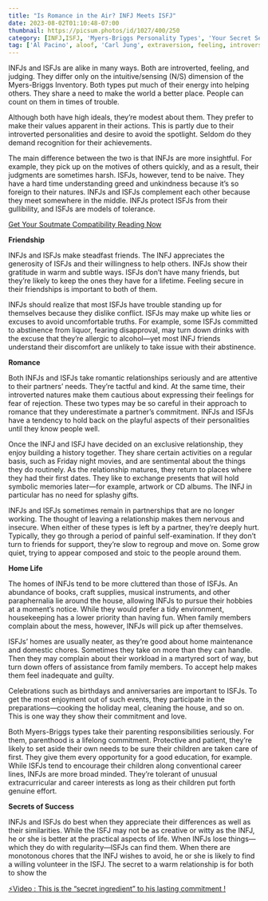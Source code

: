 ```yaml
---
title: "Is Romance in the Air? INFJ Meets ISFJ"
date: 2023-08-02T01:10:48-07:00
thumbnail: https://picsum.photos/id/1027/400/250
category: [INFJ,ISFJ, 'Myers-Briggs Personality Types', 'Your Secret Self']
tag: ['Al Pacino', aloof, 'Carl Jung', extraversion, feeling, introversion, introvert, judging, MBTI, Myers-Briggs, perceiving, personality, personality type, psychology, relationships, thinking, 'Tiger Woods']
---
```


INFJs and ISFJs are alike in many ways. Both are introverted, feeling, and judging. They differ only on the intuitive/sensing (N/S) dimension of the Myers-Briggs Inventory. Both types put much of their energy into helping others. They share a need to make the world a better place. People can count on them in times of trouble.

Although both have high ideals, they’re modest about them. They prefer to make their values apparent in their actions. This is partly due to their introverted personalities and desire to avoid the spotlight. Seldom do they demand recognition for their achievements.

The main difference between the two is that INFJs are more insightful. For example, they pick up on the motives of others quickly, and as a result, their judgments are sometimes harsh. ISFJs, however, tend to be naive. They have a hard time understanding greed and unkindness because it’s so foreign to their natures. INFJs and ISFJs complement each other because they meet somewhere in the middle. INFJs protect ISFJs from their gullibility, and ISFJs are models of tolerance.

<p><a href="https://b2079ao3af6w8x6oqqmceog410.hop.clickbank.net" class="one" target="_blank" title="Soutmate Compatibility Reading">Get Your Soutmate Compatibility Reading Now</a></p>


**Friendship**

INFJs and ISFJs make steadfast friends. The INFJ appreciates the generosity of ISFJs and their willingness to help others. INFJs show their gratitude in warm and subtle ways. ISFJs don’t have many friends, but they’re likely to keep the ones they have for a lifetime. Feeling secure in their friendships is important to both of them.

INFJs should realize that most ISFJs have trouble standing up for themselves because they dislike conflict. ISFJs may make up white lies or excuses to avoid uncomfortable truths. For example, some ISFJs committed to abstinence from liquor, fearing disapproval, may turn down drinks with the excuse that they’re allergic to alcohol—yet most INFJ friends understand their discomfort are unlikely to take issue with their abstinence.

**Romance**

Both INFJs and ISFJs take romantic relationships seriously and are attentive to their partners’ needs. They’re tactful and kind. At the same time, their introverted natures make them cautious about expressing their feelings for fear of rejection. These two types may be so careful in their approach to romance that they underestimate a partner’s commitment. INFJs and ISFJs have a tendency to hold back on the playful aspects of their personalities until they know people well.

Once the INFJ and ISFJ have decided on an exclusive relationship, they enjoy building a history together. They share certain activities on a regular basis, such as Friday night movies, and are sentimental about the things they do routinely. As the relationship matures, they return to places where they had their first dates. They like to exchange presents that will hold symbolic memories later—for example, artwork or CD albums. The INFJ in particular has no need for splashy gifts.

INFJs and ISFJs sometimes remain in partnerships that are no longer working. The thought of leaving a relationship makes them nervous and insecure. When either of these types is left by a partner, they’re deeply hurt. Typically, they go through a period of painful self-examination. If they don’t turn to friends for support, they’re slow to regroup and move on. Some grow quiet, trying to appear composed and stoic to the people around them.





**Home Life**

The homes of INFJs tend to be more cluttered than those of ISFJs. An abundance of books, craft supplies, musical instruments, and other paraphernalia lie around the house, allowing INFJs to pursue their hobbies at a moment’s notice. While they would prefer a tidy environment, housekeeping has a lower priority than having fun. When family members complain about the mess, however, INFJs will pick up after themselves.

ISFJs’ homes are usually neater, as they’re good about home maintenance and domestic chores. Sometimes they take on more than they can handle. Then they may complain about their workload in a martyred sort of way, but turn down offers of assistance from family members. To accept help makes them feel inadequate and guilty.

Celebrations such as birthdays and anniversaries are important to ISFJs. To get the most enjoyment out of such events, they participate in the preparations—cooking the holiday meal, cleaning the house, and so on. This is one way they show their commitment and love.

Both Myers-Briggs types take their parenting responsibilities seriously. For them, parenthood is a lifelong commitment. Protective and patient, they’re likely to set aside their own needs to be sure their children are taken care of first. They give them every opportunity for a good education, for example. While ISFJs tend to encourage their children along conventional career lines, INFJs are more broad minded. They’re tolerant of unusual extracurricular and career interests as long as their children put forth genuine effort.

**Secrets of Success**

INFJs and ISFJs do best when they appreciate their differences as well as their similarities. While the ISFJ may not be as creative or witty as the INFJ, he or she is better at the practical aspects of life. When INFJs lose things—which they do with regularity—ISFJs can find them. When there are monotonous chores that the INFJ wishes to avoid, he or she is likely to find a willing volunteer in the ISFJ. The secret to a warm relationship is for both to show the

<p><a id="aflink" href="https://hop.clickbank.net/?affiliate=klayu&vendor=hissecret&lp=0" class="one" target="_blank" title="⚡Video : This is the “secret ingredient” to his lasting commitment !">⚡Video : This is the “secret ingredient” to his lasting commitment !</a></p>